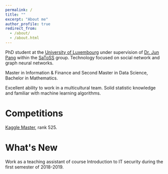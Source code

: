 ```yaml
---
permalink: /
title: ""
excerpt: "About me"
author_profile: true
redirect_from: 
  - /about/
  - /about.html
---
```


PhD student at the [University of Luxembourg](https://wwwen.uni.lu/) under supervision of [Dr. Jun Pang](http://satoss.uni.lu/members/jun/) within the [SaToSS](http://satoss.uni.lu/) group. Technology focused on social network and graph neural networks.

Master in Information & Finance and Second Master in Data Science, Bachelor in Mathematics.

Excellent ability to work in a multicultural team. 
Solid statistic knowledge and familiar with machine learning algorithms. 

Competitions
======
[Kaggle Master](https://www.kaggle.com/zhiqiangzhong), rank 525.

What's New
======
Work as a teaching assistant of course Introduction to IT security during the first semester of 2018-2019.

<!---
Upcoming Conference & Workshops Deadlines
======
Name          | Deadline      | Location      |Format
--- | --- | --- | --- 
[ICML 2019](https://icml.cc/)  | 2019-01-23 | Long Beach | ICML
[KDD 2019](https://www.kdd.org/kdd2019/) | 2019-02-03 | Anchorage | ACM 
[IJCAI 2019](http://ijcai19.org/) | 2019-08-10 | Macao | IJCAI 
[CCS 2019](http://ccs2019.sigsac.org/) | 2019-01-31 | London | ACM 
--->

<!---
Recently passed Conference & Workshops Deadlines
======
Name          | Deadline      | Location      |Format
--- | --- | --- | --- 
| [ICWSM 2019](https://www.icwsm.org/2019/index.php) |  2019-01-15 | Munich | AAAI 
--->

